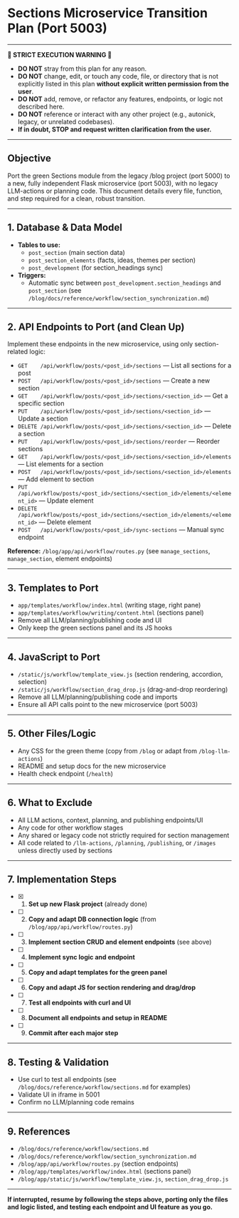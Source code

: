 # Sections Microservice Transition Plan (Port 5003)

---

**🚨 STRICT EXECUTION WARNING 🚨**

- **DO NOT** stray from this plan for any reason.
- **DO NOT** change, edit, or touch any code, file, or directory that is not explicitly listed in this plan **without explicit written permission from the user**.
- **DO NOT** add, remove, or refactor any features, endpoints, or logic not described here.
- **DO NOT** reference or interact with any other project (e.g., autonick, legacy, or unrelated codebases).
- **If in doubt, STOP and request written clarification from the user.**

---

## Objective
Port the green Sections module from the legacy /blog project (port 5000) to a new, fully independent Flask microservice (port 5003), with no legacy LLM-actions or planning code. This document details every file, function, and step required for a clean, robust transition.

---

## 1. **Database & Data Model**
- **Tables to use:**
  - `post_section` (main section data)
  - `post_section_elements` (facts, ideas, themes per section)
  - `post_development` (for section_headings sync)
- **Triggers:**
  - Automatic sync between `post_development.section_headings` and `post_section` (see `/blog/docs/reference/workflow/section_synchronization.md`)

---

## 2. **API Endpoints to Port (and Clean Up)**
Implement these endpoints in the new microservice, using only section-related logic:

- `GET    /api/workflow/posts/<post_id>/sections` — List all sections for a post
- `POST   /api/workflow/posts/<post_id>/sections` — Create a new section
- `GET    /api/workflow/posts/<post_id>/sections/<section_id>` — Get a specific section
- `PUT    /api/workflow/posts/<post_id>/sections/<section_id>` — Update a section
- `DELETE /api/workflow/posts/<post_id>/sections/<section_id>` — Delete a section
- `PUT    /api/workflow/posts/<post_id>/sections/reorder` — Reorder sections
- `GET    /api/workflow/posts/<post_id>/sections/<section_id>/elements` — List elements for a section
- `POST   /api/workflow/posts/<post_id>/sections/<section_id>/elements` — Add element to section
- `PUT    /api/workflow/posts/<post_id>/sections/<section_id>/elements/<element_id>` — Update element
- `DELETE /api/workflow/posts/<post_id>/sections/<section_id>/elements/<element_id>` — Delete element
- `POST   /api/workflow/posts/<post_id>/sync-sections` — Manual sync endpoint

**Reference:** `/blog/app/api/workflow/routes.py` (see `manage_sections`, `manage_section`, element endpoints)

---

## 3. **Templates to Port**
- `app/templates/workflow/index.html` (writing stage, right pane)
- `app/templates/workflow/writing/content.html` (sections panel)
- Remove all LLM/planning/publishing code and UI
- Only keep the green sections panel and its JS hooks

---

## 4. **JavaScript to Port**
- `/static/js/workflow/template_view.js` (section rendering, accordion, selection)
- `/static/js/workflow/section_drag_drop.js` (drag-and-drop reordering)
- Remove all LLM/planning/publishing code and imports
- Ensure all API calls point to the new microservice (port 5003)

---

## 5. **Other Files/Logic**
- Any CSS for the green theme (copy from `/blog` or adapt from `/blog-llm-actions`)
- README and setup docs for the new microservice
- Health check endpoint (`/health`)

---

## 6. **What to Exclude**
- All LLM actions, context, planning, and publishing endpoints/UI
- Any code for other workflow stages
- Any shared or legacy code not strictly required for section management
- All code related to `/llm-actions`, `/planning`, `/publishing`, or `/images` unless directly used by sections

---

## 7. **Implementation Steps**
- [x] 1. **Set up new Flask project** (already done)
- [ ] 2. **Copy and adapt DB connection logic** (from `/blog/app/api/workflow/routes.py`)
- [ ] 3. **Implement section CRUD and element endpoints** (see above)
- [ ] 4. **Implement sync logic and endpoint**
- [ ] 5. **Copy and adapt templates for the green panel**
- [ ] 6. **Copy and adapt JS for section rendering and drag/drop**
- [ ] 7. **Test all endpoints with curl and UI**
- [ ] 8. **Document all endpoints and setup in README**
- [ ] 9. **Commit after each major step**

---

## 8. **Testing & Validation**
- Use curl to test all endpoints (see `/blog/docs/reference/workflow/sections.md` for examples)
- Validate UI in iframe in 5001
- Confirm no LLM/planning code remains

---

## 9. **References**
- `/blog/docs/reference/workflow/sections.md`
- `/blog/docs/reference/workflow/section_synchronization.md`
- `/blog/app/api/workflow/routes.py` (section endpoints)
- `/blog/app/templates/workflow/index.html` (sections panel)
- `/blog/app/static/js/workflow/template_view.js`, `section_drag_drop.js`

---

**If interrupted, resume by following the steps above, porting only the files and logic listed, and testing each endpoint and UI feature as you go.** 
